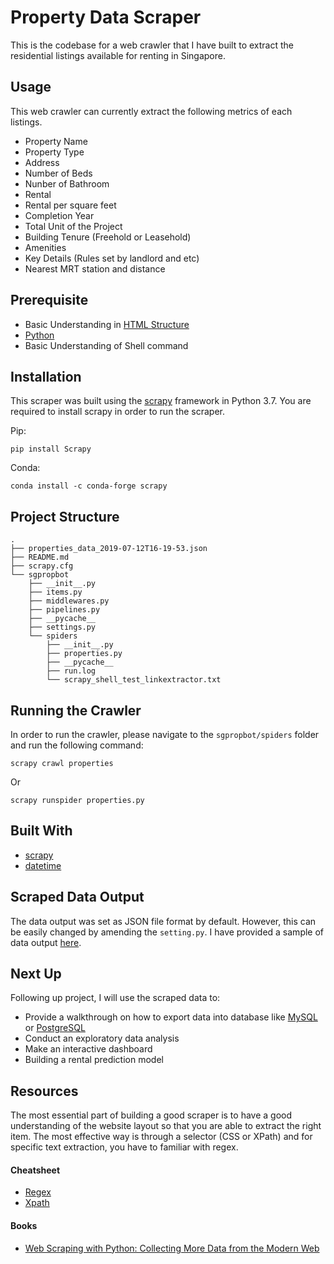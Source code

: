 # Property Data Scraper

This is the codebase for a web crawler that I have built to extract the residential listings available for renting in Singapore.

## Usage
This web crawler can currently extract the following metrics of each listings.

* Property Name
* Property Type
* Address
* Number of Beds
* Nunber of Bathroom
* Rental
* Rental per square feet
* Completion Year
* Total Unit of the Project
* Building Tenure (Freehold or Leasehold)
* Amenities
* Key Details (Rules set by landlord and etc)
* Nearest MRT station and distance

## Prerequisite
* Basic Understanding in [HTML Structure](https://www.w3schools.com/html/)
* [Python](https://amzn.to/2l8jarE)
* Basic Understanding of Shell command

## Installation
This scraper was built using the [scrapy](https://scrapy.org/) framework in Python 3.7. You are required to install scrapy in order to run the scraper.

Pip:
```
pip install Scrapy
```

Conda:
```
conda install -c conda-forge scrapy
```


## Project Structure
```
.
├── properties_data_2019-07-12T16-19-53.json
├── README.md
├── scrapy.cfg
└── sgpropbot
    ├── __init__.py
    ├── items.py
    ├── middlewares.py
    ├── pipelines.py
    ├── __pycache__
    ├── settings.py
    └── spiders
        ├── __init__.py
        ├── properties.py
        ├── __pycache__
        ├── run.log
        └── scrapy_shell_test_linkextractor.txt
```

## Running the Crawler
In order to run the crawler, please navigate to the ``sgpropbot/spiders`` folder and run the following command:
```
scrapy crawl properties
```
Or
```
scrapy runspider properties.py
```

## Built With
* [scrapy](https://scrapy.org/)
* [datetime](https://docs.python.org/3.7/library/datetime.html)

## Scraped Data Output
The data output was set as JSON file format by default. However, this can be easily changed by amending the `setting.py`. I have provided a sample of data output [here](https://github.com/josephkokchin/SG-Property-Scraper/blob/master/properties_data_2019-07-12T16-19-53.json).

## Next Up
Following up project, I will use the scraped data to:
* Provide a walkthrough on how to export data into database like [MySQL](https://www.mysql.com/) or [PostgreSQL](https://www.postgresql.org/)
* Conduct an exploratory data analysis
* Make an interactive dashboard 
* Building a rental prediction model

## Resources
The most essential part of building a good scraper is to have a good understanding of the website layout so that you are able to extract the right item. The most effective way is through a selector (CSS or XPath) and for specific text extraction, you have to familiar with regex.

#### Cheatsheet
* [Regex]()
* [Xpath]()

#### Books
* [Web Scraping with Python: Collecting More Data from the Modern Web](https://www.amazon.com/gp/product/1491985577/ref=as_li_qf_asin_il_tl?ie=UTF8&tag=josephkokchin-20&creative=9325&linkCode=as2&creativeASIN=1491985577&linkId=63f357e7ae6786d82bcc3620928e484a)
